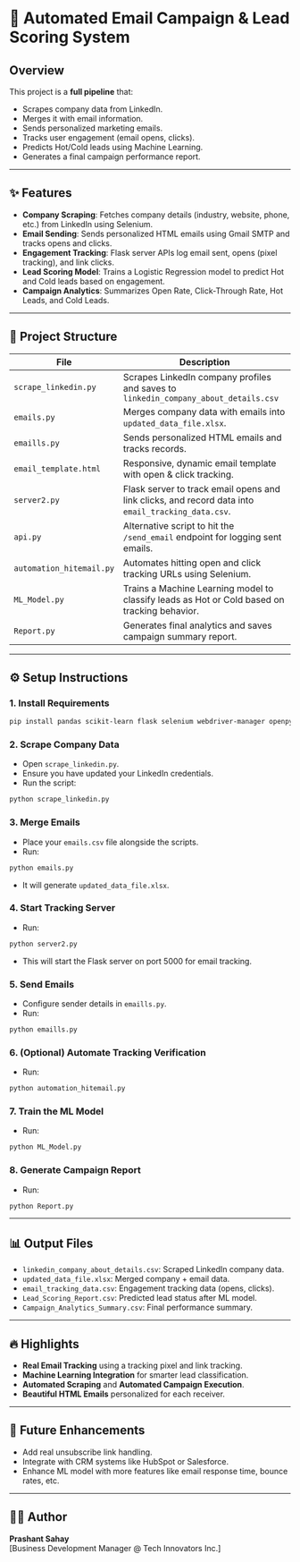 # 📩 Automated Email Campaign & Lead Scoring System

## Overview

This project is a **full pipeline** that:

- Scrapes company data from LinkedIn.
- Merges it with email information.
- Sends personalized marketing emails.
- Tracks user engagement (email opens, clicks).
- Predicts Hot/Cold leads using Machine Learning.
- Generates a final campaign performance report.

---

## ✨ Features

- **Company Scraping**: Fetches company details (industry, website, phone, etc.) from LinkedIn using Selenium.
- **Email Sending**: Sends personalized HTML emails using Gmail SMTP and tracks opens and clicks.
- **Engagement Tracking**: Flask server APIs log email sent, opens (pixel tracking), and link clicks.
- **Lead Scoring Model**: Trains a Logistic Regression model to predict Hot and Cold leads based on engagement.
- **Campaign Analytics**: Summarizes Open Rate, Click-Through Rate, Hot Leads, and Cold Leads.

---

## 💂️ Project Structure

| File                     | Description                                                                                        |
| ------------------------ | -------------------------------------------------------------------------------------------------- |
| `scrape_linkedin.py`     | Scrapes LinkedIn company profiles and saves to  `linkedin_company_about_details.csv`              |
| `emails.py`              | Merges company data with emails into `updated_data_file.xlsx`.                                     |
| `emaills.py`             | Sends personalized HTML emails and tracks records.                                                 |
| `email_template.html`    | Responsive, dynamic email template with open & click tracking.                                     |
| `server2.py`             | Flask server to track email opens and link clicks, and record data into `email_tracking_data.csv`. |
| `api.py`                 | Alternative script to hit the `/send_email` endpoint for logging sent emails.                      |
| `automation_hitemail.py` | Automates hitting open and click tracking URLs using Selenium.                                     |
| `ML_Model.py`            | Trains a Machine Learning model to classify leads as Hot or Cold based on tracking behavior.       |
| `Report.py`              | Generates final analytics and saves campaign summary report.                                       |

---

## ⚙️ Setup Instructions

### 1. Install Requirements

```bash
pip install pandas scikit-learn flask selenium webdriver-manager openpyxl
```

### 2. Scrape Company Data

- Open `scrape_linkedin.py`.
- Ensure you have updated your LinkedIn credentials.
- Run the script:

```bash
python scrape_linkedin.py
```

### 3. Merge Emails

- Place your `emails.csv` file alongside the scripts.
- Run:

```bash
python emails.py
```

- It will generate `updated_data_file.xlsx`.

### 4. Start Tracking Server

- Run:

```bash
python server2.py
```

- This will start the Flask server on port 5000 for email tracking.

### 5. Send Emails

- Configure sender details in `emaills.py`.
- Run:

```bash
python emaills.py
```

### 6. (Optional) Automate Tracking Verification

- Run:

```bash
python automation_hitemail.py
```

### 7. Train the ML Model

- Run:

```bash
python ML_Model.py
```

### 8. Generate Campaign Report

- Run:

```bash
python Report.py
```

---

## 📊 Output Files

- `linkedin_company_about_details.csv`: Scraped LinkedIn company data.
- `updated_data_file.xlsx`: Merged company + email data.
- `email_tracking_data.csv`: Engagement tracking data (opens, clicks).
- `Lead_Scoring_Report.csv`: Predicted lead status after ML model.
- `Campaign_Analytics_Summary.csv`: Final performance summary.

---

## 🔥 Highlights

- **Real Email Tracking** using a tracking pixel and link tracking.
- **Machine Learning Integration** for smarter lead classification.
- **Automated Scraping** and **Automated Campaign Execution**.
- **Beautiful HTML Emails** personalized for each receiver.

---

## 🚀 Future Enhancements

- Add real unsubscribe link handling.
- Integrate with CRM systems like HubSpot or Salesforce.
- Enhance ML model with more features like email response time, bounce rates, etc.

---

## 🧑‍💻 Author

**Prashant Sahay**\
[Business Development Manager @ Tech Innovators Inc.]


